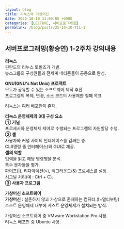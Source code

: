 ```yaml
---
layout: blog
title: 리눅스와 가상머신
date: 2025-10-10 11:00:00 +0900
categories: [LECTURE, 서버프로그래밍]
permalink: /blog/posts/25-10-10-TIL-1
---
```


## 서버프로그래밍(황승연) 1-2주차 강의내용

**리눅스**<br>
핀란드의 리누스 토발즈가 개발.<br>
뉴스그룹의 구성원들과 전세계 네티즌들이 공동으로 완성.

**GNU(GNU's Not Unix) 프로젝트**<br>
모두가 공유할 수 있는 소프트웨어 제작 추진<br>
프로그램의 복제, 변경, 소스 코드의 사용제한 철폐 목표

리눅스는 여러 배포판이 존재.<br>

**리눅스 운영체제의 3대 구성 요소**<br>
**① 커널**<br>
프로세서와 운영체제 제어로 수행되는 프로그램의 자원할당 수행.<br>
**② 셸**<br>
사용자와 커널 사이의 인터페이스를 감싸는 층.<br>
CLI(명령 줄 인터페이스)와 GUI로 제공.<br>
**셸의 역할**<br>
입력을 읽고 해당 명령행을 분석.<br>
특수 문자들을 평가.<br>
파이프(|), 리다이렉션(>), 백그라운드(&) 프로세스를 설정.<br>
시그널 처리(예 : Ctrl + C).<br>
**③ 사용자 프로그램**

**가상머신 소프트웨어**<br>
**가상머신** : 실존하지 않고 가상으로 존재하는 컴퓨터.(!=멀티부팅)<br>
호스트 운영체제 내부에 게스트 운영체제가 설치되는 방식.

가상머신 소프트웨어 중 VMware Workstation Pro 사용.<br>
리눅스 배포판 중 Ubuntu 사용.
